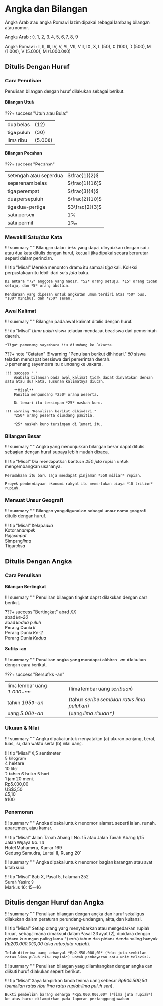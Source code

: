 

# Angka dan Bilangan

Angka Arab atau angka Romawi lazim dipakai sebagai
lambang bilangan atau nomor.

Angka Arab : 0, 1, 2, 3, 4, 5, 6, 7, 8, 9

Angka Romawi : I, II, III, IV, V, VI, VII, VIII, IX, X, L (50), C
(100), D (500), M (1.000), <span style="text-decoration:overline;">V</span> (5.000), <span style="text-decoration:overline;">M</span> (1.000.000)

## Ditulis Dengan Huruf

### Cara Penulisan

Penulisan bilangan dengan huruf dilakukan sebagai berikut.

#### Bilangan Utuh

???+ success "Utuh atau Bulat"
    <table>
      <tr>
        <td>dua belas</td>
        <td>(12)</td>
      </tr>
      <tr>
        <td>tiga puluh</td>
        <td>(30)</td>
      </tr>
      <tr>
        <td>lima ribu</td>
        <td>(5.000)</td>
      </tr>
    </table>

#### Bilangan Pecahan


  <!-- ## _Mathjax.js_ sebagai prasyarat *Arithmatex*. ## -->
  <script src="https://cdnjs.cloudflare.com/ajax/libs/mathjax/2.7.0/MathJax.js?config=TeX-MML-AM_CHTML"></script>
  <!-- selesai -->


???+ success "Pecahan"
    <table>
      <tr>
        <td>setengah atau seperdua</td>
        <td>$\frac{1}{2}$</td>
      </tr>
      <tr>
        <td>seperenam belas</td>
        <td>$\frac{1}{16}$</td>
      </tr>
      <tr>
        <td>tiga perempat</td>
        <td>$\frac{3}{4}$</td>
      </tr>
      <tr>
        <td>dua persepuluh</td>
        <td>$\frac{2}{10}$</td>
      </tr>
      <tr>
        <td>tiga dua-pertiga</td>
        <td>$3\frac{2}{3}$</td>
      </tr>
      <tr>
        <td>satu persen</td>
        <td>$1\%$</td>
      </tr>
      <tr>
        <td>satu permil</td>
        <td>$1‰$</td>
      </tr>
    </table>

### Mewakili Satu/dua Kata

!!! summary " "
    Bilangan dalam teks yang dapat dinyatakan dengan satu atau dua kata ditulis dengan huruf, kecuali jika dipakai secara berurutan seperti dalam perincian.

!!! tip "Misal"
    Mereka menonton drama itu sampai *tiga* kali.
    Koleksi perpustakaan itu lebih dari *satu juta* buku.

    Di antara *72* anggota yang hadir, *52* orang setuju, *15* orang tidak setuju, dan *5* orang abstain.

    Kendaraan yang dipesan untuk angkutan umum terdiri atas *50* bus, *100* minibus, dan *250* sedan.
    

### Awal Kalimat

!!! summary " "
    Bilangan pada awal kalimat ditulis dengan huruf.

!!! tip "Misal"
    *Lima puluh* siswa teladan mendapat beasiswa dari pemerintah daerah.

    *Tiga* pemenang sayembara itu diundang ke Jakarta.
    
???+ note "Catatan"
    !!! warning "Penulisan berikut dihindari."
        *50* siswa teladan mendapat beasiswa dari pemerintah daerah.  
        *3* pemenang sayembara itu diundang ke Jakarta.

    !!! success " "
        Apabila bilangan pada awal kalimat tidak dapat dinyatakan dengan satu atau dua kata, susunan kalimatnya diubah.

        **Misal**  
        Panitia mengundang *250* orang peserta.

        Di lemari itu tersimpan *25* naskah kuno.
    
    !!! warning "Penulisan berikut dihindari."
        *250* orang peserta diundang panitia.

        *25* naskah kuno tersimpan di lemari itu.

### Bilangan Besar

!!! summary " "
    Angka yang menunjukkan bilangan besar dapat ditulis sebagian dengan huruf supaya lebih mudah dibaca.

!!! tip "Misal"
    Dia mendapatkan bantuan *250 juta* rupiah untuk mengembangkan usahanya.

    Perusahaan itu baru saja mendapat pinjaman *550 miliar* rupiah.

    Proyek pemberdayaan ekonomi rakyat itu memerlukan biaya *10 triliun* rupiah.
    
### Memuat Unsur Geografi

!!! summary " "
    Bilangan yang digunakan sebagai unsur nama geografi ditulis dengan huruf.

!!! tip "Misal"
    Kelapa*dua*  
    Kotonan*ampek*  
    Raja*ampat*  
    Simpang*lima*  
    Tiga*raksa*
    
## Ditulis Dengan Angka

### Cara Penulisan

#### Bilangan Bertingkat

!!! summary " "
    Penulisan bilangan tingkat dapat dilakukan dengan cara berikut.

???+ success "Bertingkat"
    abad *XX*  
    abad *ke-20*  
    abad *kedua puluh*  
    Perang Dunia *II*  
    Perang Dunia *Ke-2*  
    Perang Dunia *Kedua*  
    
#### Sufiks <span class="penanda">-an</span>

!!! summary " "
    Penulisan angka yang mendapat akhiran *-an* dilakukan dengan cara berikut.

???+ success "Bersufiks -an"
    <table>
    <tr>
    <td>lima lembar uang <em>1.000-an</em></td>
    <td>(lima lembar uang <em>seribuan</em>)</td>
    </tr>
    <tr>
    <td>tahun <em>1950-an</em></td>
    <td>(tahun <em>seribu sembilan ratus lima puluhan</em>)</td>
    </tr>
    <tr>
    <td>uang <em>5.000-an</em></td>
    <td>(uang <em>lima ribuan*<em></em>)</td>
    </tr>
    </table>

### Ukuran & Nilai

!!! summary " "
    Angka dipakai untuk menyatakan (a) ukuran panjang, berat, luas, isi, dan waktu serta (b) nilai uang.

!!! tip "Misal"
    0,5 sentimeter  
    5 kilogram  
    4 hektare  
    10 liter  
    2 tahun 6 bulan 5 hari  
    1 jam 20 menit  
    Rp5.000,00  
    US$3,50  
    £5,10  
    ¥100
    
### Penomoran

!!! summary " "
    Angka dipakai untuk menomori alamat, seperti jalan, rumah, apartemen, atau kamar.

!!! tip "Misal"
    Jalan Tanah Abang I No. 15 atau Jalan Tanah Abang I/15  
    Jalan Wijaya No. 14  
    Hotel Mahameru, Kamar 169  
    Gedung Samudra, Lantai II, Ruang 201  
    
!!! summary " "
    Angka dipakai untuk menomori bagian karangan atau ayat kitab suci.

!!! tip "Misal"
    Bab X, Pasal 5, halaman 252  
    Surah Yasin: 9  
    Markus 16: 15—16

## Ditulis dengan Huruf dan Angka

!!! summary " "
    Penulisan bilangan dengan angka dan huruf sekaligus dilakukan dalam peraturan perundang-undangan, akta, dan kuitansi.

!!! tip "Misal"
    Setiap orang yang menyebarkan atau mengedarkan rupiah tiruan, sebagaimana dimaksud dalam Pasal 23 ayat (2), dipidana dengan pidana kurungan paling lama *1* (*satu*) tahun dan pidana denda paling banyak *Rp200.000.000,00* (*dua ratus juta rupiah*).

    Telah diterima uang sebanyak *Rp2.950.000,00* (*dua juta sembilan ratus lima puluh ribu rupiah*) untuk pembayaran satu unit televisi.
    
!!! summary " "
    Penulisan bilangan yang dilambangkan dengan angka dan diikuti huruf dilakukan seperti berikut.

!!! tip "Misal"
    Saya lampirkan tanda terima uang sebesar *Rp900.500,50* (*sembilan ratus ribu lima ratus rupiah lima puluh sen*).

    Bukti pembelian barang seharga *Rp5.000.000,00* (*lima juta rupiah*) ke atas harus dilampirkan pada laporan pertanggungjawaban.
    

